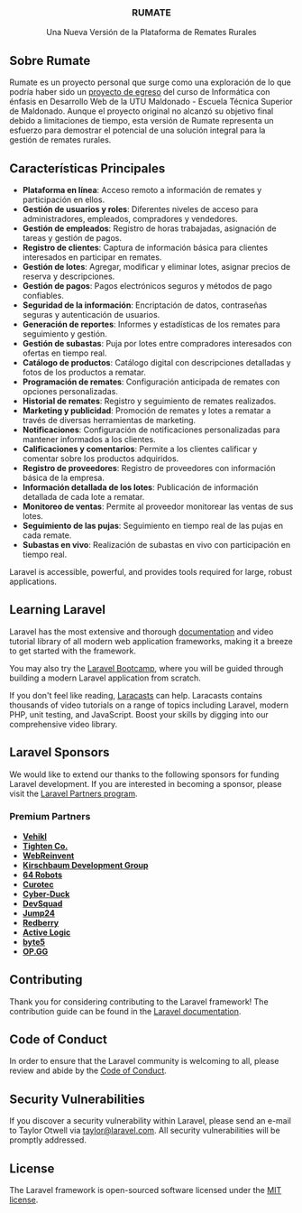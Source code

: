 <p align="center">
  <h3 align="center">RUMATE</h3>

  <p align="center">
    Una Nueva Versión de la Plataforma de Remates Rurales
  </p>
</p>

## Sobre Rumate

Rumate es un proyecto personal que surge como una exploración de lo que podría haber sido un [proyecto de egreso](https://github.com/lew5/rumate-utu-2023) del curso de Informática con énfasis en Desarrollo Web de la UTU Maldonado - Escuela Técnica Superior de Maldonado. Aunque el proyecto original no alcanzó su objetivo final debido a limitaciones de tiempo, esta versión de Rumate representa un esfuerzo para demostrar el potencial de una solución integral para la gestión de remates rurales.

## Características Principales

- **Plataforma en línea**: Acceso remoto a información de remates y participación en ellos.
- **Gestión de usuarios y roles**: Diferentes niveles de acceso para administradores, empleados, compradores y vendedores.
- **Gestión de empleados**: Registro de horas trabajadas, asignación de tareas y gestión de pagos.
- **Registro de clientes**: Captura de información básica para clientes interesados en participar en remates.
- **Gestión de lotes**: Agregar, modificar y eliminar lotes, asignar precios de reserva y descripciones.
- **Gestión de pagos**: Pagos electrónicos seguros y métodos de pago confiables.
- **Seguridad de la información**: Encriptación de datos, contraseñas seguras y autenticación de usuarios.
- **Generación de reportes**: Informes y estadísticas de los remates para seguimiento y gestión.
- **Gestión de subastas**: Puja por lotes entre compradores interesados con ofertas en tiempo real.
- **Catálogo de productos**: Catálogo digital con descripciones detalladas y fotos de los productos a rematar.
- **Programación de remates**: Configuración anticipada de remates con opciones personalizadas.
- **Historial de remates**: Registro y seguimiento de remates realizados.
- **Marketing y publicidad**: Promoción de remates y lotes a rematar a través de diversas herramientas de marketing.
- **Notificaciones**: Configuración de notificaciones personalizadas para mantener informados a los clientes.
- **Calificaciones y comentarios**: Permite a los clientes calificar y comentar sobre los productos adquiridos.
- **Registro de proveedores**: Registro de proveedores con información básica de la empresa.
- **Información detallada de los lotes**: Publicación de información detallada de cada lote a rematar.
- **Monitoreo de ventas**: Permite al proveedor monitorear las ventas de sus lotes.
- **Seguimiento de las pujas**: Seguimiento en tiempo real de las pujas en cada remate.
- **Subastas en vivo**: Realización de subastas en vivo con participación en tiempo real.

Laravel is accessible, powerful, and provides tools required for large, robust applications.

## Learning Laravel

Laravel has the most extensive and thorough [documentation](https://laravel.com/docs) and video tutorial library of all modern web application frameworks, making it a breeze to get started with the framework.

You may also try the [Laravel Bootcamp](https://bootcamp.laravel.com), where you will be guided through building a modern Laravel application from scratch.

If you don't feel like reading, [Laracasts](https://laracasts.com) can help. Laracasts contains thousands of video tutorials on a range of topics including Laravel, modern PHP, unit testing, and JavaScript. Boost your skills by digging into our comprehensive video library.

## Laravel Sponsors

We would like to extend our thanks to the following sponsors for funding Laravel development. If you are interested in becoming a sponsor, please visit the [Laravel Partners program](https://partners.laravel.com).

### Premium Partners

- **[Vehikl](https://vehikl.com/)**
- **[Tighten Co.](https://tighten.co)**
- **[WebReinvent](https://webreinvent.com/)**
- **[Kirschbaum Development Group](https://kirschbaumdevelopment.com)**
- **[64 Robots](https://64robots.com)**
- **[Curotec](https://www.curotec.com/services/technologies/laravel/)**
- **[Cyber-Duck](https://cyber-duck.co.uk)**
- **[DevSquad](https://devsquad.com/hire-laravel-developers)**
- **[Jump24](https://jump24.co.uk)**
- **[Redberry](https://redberry.international/laravel/)**
- **[Active Logic](https://activelogic.com)**
- **[byte5](https://byte5.de)**
- **[OP.GG](https://op.gg)**

## Contributing

Thank you for considering contributing to the Laravel framework! The contribution guide can be found in the [Laravel documentation](https://laravel.com/docs/contributions).

## Code of Conduct

In order to ensure that the Laravel community is welcoming to all, please review and abide by the [Code of Conduct](https://laravel.com/docs/contributions#code-of-conduct).

## Security Vulnerabilities

If you discover a security vulnerability within Laravel, please send an e-mail to Taylor Otwell via [taylor@laravel.com](mailto:taylor@laravel.com). All security vulnerabilities will be promptly addressed.

## License

The Laravel framework is open-sourced software licensed under the [MIT license](https://opensource.org/licenses/MIT).

